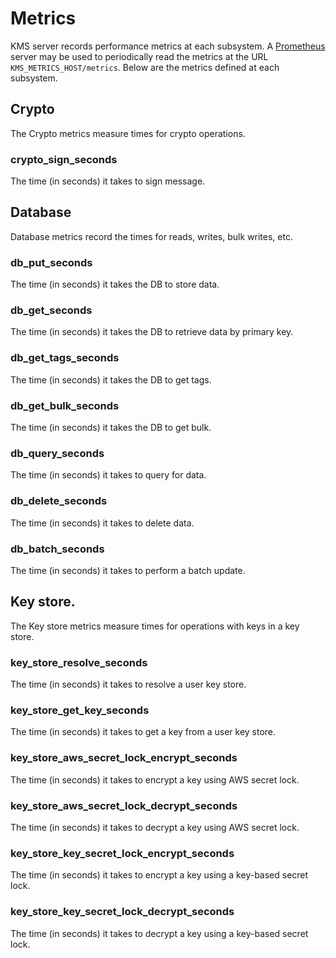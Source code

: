 # Metrics

KMS server records performance metrics at each subsystem. A [Prometheus](https://prometheus.io/) server may be used to
periodically read the metrics at the URL `KMS_METRICS_HOST/metrics`. Below are the metrics defined at each subsystem.

## Crypto

The Crypto metrics measure times for crypto operations.

### crypto_sign_seconds

The time (in seconds) it takes to sign message.

## Database

Database metrics record the times for reads, writes, bulk writes, etc.

### db_put_seconds

The time (in seconds) it takes the DB to store data.

### db_get_seconds

The time (in seconds) it takes the DB to retrieve data by primary key.

### db_get_tags_seconds

The time (in seconds) it takes the DB to get tags.

### db_get_bulk_seconds

The time (in seconds) it takes the DB to get bulk.

### db_query_seconds

The time (in seconds) it takes to query for data.

### db_delete_seconds

The time (in seconds) it takes to delete data.

### db_batch_seconds

The time (in seconds) it takes to perform a batch update.

## Key store.

The Key store metrics measure times for operations with keys in a key store.

### key_store_resolve_seconds

The time (in seconds) it takes to resolve a user key store.

### key_store_get_key_seconds

The time (in seconds) it takes to get a key from a user key store.

### key_store_aws_secret_lock_encrypt_seconds

The time (in seconds) it takes to encrypt a key using AWS secret lock.

### key_store_aws_secret_lock_decrypt_seconds

The time (in seconds) it takes to decrypt a key using AWS secret lock.

### key_store_key_secret_lock_encrypt_seconds

The time (in seconds) it takes to encrypt a key using a key-based secret lock.

### key_store_key_secret_lock_decrypt_seconds

The time (in seconds) it takes to decrypt a key using a key-based secret lock.
